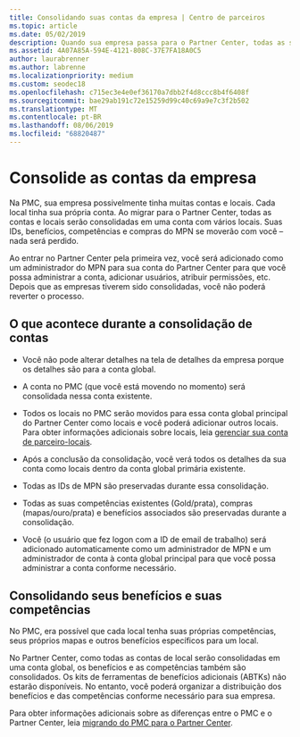 ```yaml
---
title: Consolidando suas contas da empresa | Centro de parceiros
ms.topic: article
ms.date: 05/02/2019
description: Quando sua empresa passa para o Partner Center, todas as suas contas são consolidadas em uma conta
ms.assetid: 4A07A85A-594E-4121-808C-37E7FA18A0C5
author: laurabrenner
ms.author: labrenne
ms.localizationpriority: medium
ms.custom: seodec18
ms.openlocfilehash: c715ec3e4e0ef36170a7dbb2f4d8ccc8b4f6408f
ms.sourcegitcommit: bae29ab191c72e15259d99c40c69a9e7c3f2b502
ms.translationtype: MT
ms.contentlocale: pt-BR
ms.lasthandoff: 08/06/2019
ms.locfileid: "68820487"
---
```

# <a name="consolidate-your-company-accounts"></a>Consolide as contas da empresa

Na PMC, sua empresa possivelmente tinha muitas contas e locais. Cada local tinha sua própria conta. Ao migrar para o Partner Center, todas as contas e locais serão consolidadas em uma conta com vários locais. Suas IDs, benefícios, competências e compras do MPN se moverão com você – nada será perdido. 

Ao entrar no Partner Center pela primeira vez, você será adicionado como um administrador do MPN para sua conta do Partner Center para que você possa administrar a conta, adicionar usuários, atribuir permissões, etc. Depois que as empresas tiverem sido consolidadas, você não poderá reverter o processo.

## <a name="what-happens-during-consolidation-of-accounts"></a>O que acontece durante a consolidação de contas

- Você não pode alterar detalhes na tela de detalhes da empresa porque os detalhes são para a conta global. 

- A conta no PMC (que você está movendo no momento) será consolidada nessa conta existente. 

- Todos os locais no PMC serão movidos para essa conta global principal do Partner Center como locais e você poderá adicionar outros locais. Para obter informações adicionais sobre locais, leia [gerenciar sua conta de parceiro-locais](manage-locations.md).

- Após a conclusão da consolidação, você verá todos os detalhes da sua conta como locais dentro da conta global primária existente.

- Todas as IDs de MPN são preservadas durante essa consolidação.

- Todas as suas competências existentes (Gold/prata), compras (mapas/ouro/prata) e benefícios associados são preservadas durante a consolidação.

- Você (o usuário que fez logon com a ID de email de trabalho) será adicionado automaticamente como um administrador de MPN e um administrador de conta à conta global principal para que você possa administrar a conta conforme necessário. 


## <a name="consolidating-your-benefits-and-competencies"></a>Consolidando seus benefícios e suas competências

No PMC, era possível que cada local tenha suas próprias competências, seus próprios mapas e outros benefícios específicos para um local.

No Partner Center, como todas as contas de local serão consolidadas em uma conta global, os benefícios e as competências também são consolidados. Os kits de ferramentas de benefícios adicionais (ABTKs) não estarão disponíveis. No entanto, você poderá organizar a distribuição dos benefícios e das competências conforme necessário para sua empresa.

Para obter informações adicionais sobre as diferenças entre o PMC e o Partner Center, leia [migrando do PMC para o Partner Center](guide-to-migration.md).
